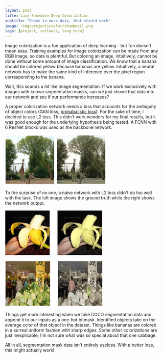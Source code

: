 ```yaml
---
layout: post
title: Lazy Ensemble Deep Colorization
subtitle: "Shove in more data, that should work"
image: /img/projects/color/thumbnail.png
tags: [project, software, long term]
---
```

Image colorization is a fun application of deep learning - but fun doesn't mean easy. Training examples for image colorization can be made from any RGB image, so data is plentiful. But coloring an image, intuitively, cannot be done without some amount of image classification. _We_ know that a banana should be colored yellow because bananas are yellow. Intuitively, a neural network has to make the same kind of inference over the pixel region corresponding to the banana. 

Wait, this sounds a _lot_ like image segmentation. If we work exclusively with images with known segmentation masks, can we just shovel that data into our network and see if our performance increases?

A proper colorization network needs a loss that accounts for the ambiguity of object colors (GAN loss, [probabalistic loss](https://arxiv.org/abs/1603.08511)). For the sake of time, I decided to use L2 loss. This didn't work wonders for my final results, but it was good enough for the underlying hypothesis being tested. A FCNN with 6 ResNet blocks was used as the backbone network.

![](/img/projects/color/1.png)

To the surprise of no one, a naive network with L2 loss didn't do too well with the task. The left image shows the ground truth while the right shows the network output.

![](/img/projects/color/2.png)

![](/img/projects/color/3.png)

Things get more interesting when we take COCO segmentation data and append it to our inputs as a one-hot bitmask. Identified objects take on the average color of that object in the dataset. Things like bananas are colored in a surreal uniform fashion with sharp edges. Some other colorizations are just inexplicable; I'm not sure what was so special about that one cabbage.

All in all, segmentation mask data isn't entirely useless. With a better loss, this might actually work!